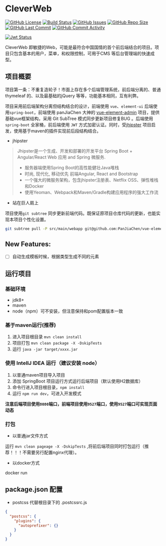 # CleverWeb

[![GitHub License](https://img.shields.io/github/license/ToQuery/CleverWeb.svg)](https://github.com/ToQuery/CleverWeb)
[![Build Status](https://travis-ci.org/ToQuery/CleverWeb.svg?branch=master)](https://travis-ci.org/ToQuery/CleverWeb)
[![GitHub Issues](https://img.shields.io/github/issues/ToQuery/CleverWeb.svg)](https://github.com/ToQuery/CleverWeb/issues)
[![GitHub Repo Size](https://img.shields.io/github/repo-size/toquery/CleverWeb.svg)](https://github.com/ToQuery/CleverWeb)
[![GitHub Last Commit](https://img.shields.io/github/last-commit/ToQuery/CleverWeb.svg)](https://github.com/ToQuery/CleverWeb)
[![GitHub Commit Activity](https://img.shields.io/github/commit-activity/w/ToQuery/CleverWeb.svg)](https://github.com/ToQuery/CleverWeb)

[![Jwt Status](http://jwt.io/img/badge.svg)](https://github.com/ToQuery/CleverWeb)

CleverWeb 即敏捷的Web，可能是最符合中国国情的首个前后端结合的项目。项目只包含基本的用户，菜单，和权限控制，可用于CMS 等后台管理端的快速成型。

## 项目概要


项目第一条：不重复造轮子！市面上存在多个后端管理系统，前后端分离的、普通 thymeleaf 的、以及最基础的jQuery 等等，功能基本相同，互有利弊。

项目采用前后端架构分离但结构结合的设计，前端使用 `vue`、`element-ui` 后端使用`spring-boot`，前端使用 panJiaChen 大神的 [vue-element-admin](github.com/panJiaChen/vue-element-admin) 项目，提供基础vue框架结构，采用 Git SubTree 模式同步更新项目修复BUG 。后端使用 `spring-boot` 全家桶，前后端使用 `JWT` 方式加密认证。同时，受[jhipster](https://www.jhipster.tech/) 项目启发，使用基于maven的插件实现前后段结构结合。


- jhipster

> Jhipster是一个生成、开发和部署的开发平台 Spring Boot + Angular/React Web 应用 and Spring 微服务. 
> - 服务器端使用Spring Boot的高性能健壮Java堆栈
> - 时尚, 现代化, 移动优先 前端Angular, React and Bootstrap
> - 一个强大的微服务架构，包含jhipster注册表、Netflix OSS、弹性堆栈和Docker
> - 使用Yeoman、Webpack和Maven/Gradle构建应用程序的强大工作流


- 站在巨人肩上

项目使用`git subtree` 同步更新前端代码。既保证原项目仓库代码的更新，也能实现本项目个性化设置。

```bash
git subtree pull -P src/main/webapp git@github.com:PanJiaChen/vue-element-admin.git i18n --squash
```

## New Features:

- [ ] 自动生成模板时候，根据类型生成不同的元素

## 运行项目

### 基础环境

- jdk8+
- maven
- node（npm）可不安装，但注意保持和pom配置版本一致

### 基于maven运行(推荐)

1. 进入项目根目录 `mvn clean install`
2. 项目打包 `mvn clean package -X -DskipTests`
3. 运行 `java -jar target/xxxx.jar`

### 使用 IntellJ IDEA 运行（建议安装 node）

1. 以普通maven项目导入项目
2. 添加 SpringBoot 项目运行方式运行后端项目（默认使用H2数据库）
3. 命令行进入项目根目录，`npm install`
4. 运行 `npm run dev`，可进入开发模式

**注意后端项目使用`8080`端口，前端项目使用`9527`端口，使用`9527`端口可实现页面动态**

### 打包

- 以普通jar文件方式

运行 `mvn clean pageage -X -DskipTests` ,将前后端项目同时打包运行（推荐！！！不需要另行配置nginx代理）。

- 以docker方式

docker run


## package.json 配置

- postcss 代替根目录下的 .postcssrc.js

```json
{
  "postcss": { 
    "plugins": {
      "autoprefixer": {}
    }
  }
}
```
